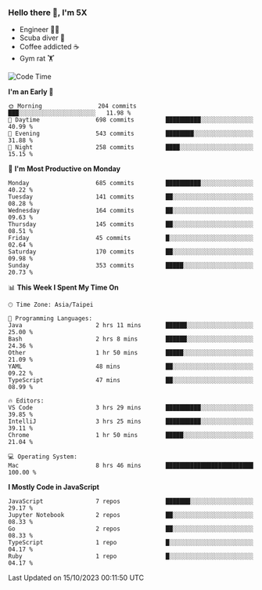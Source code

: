### Hello there 👋, I'm 5X

* Engineer 👨‍💻
* Scuba diver 🤿
* Coffee addicted ☕️
* Gym rat 🏋️

<!--START_SECTION:waka-->
![Code Time](http://img.shields.io/badge/Code%20Time-587%20hrs%2011%20mins-blue)

**I'm an Early 🐤** 

```text
🌞 Morning                204 commits         ███░░░░░░░░░░░░░░░░░░░░░░   11.98 % 
🌆 Daytime                698 commits         ██████████░░░░░░░░░░░░░░░   40.99 % 
🌃 Evening                543 commits         ████████░░░░░░░░░░░░░░░░░   31.88 % 
🌙 Night                  258 commits         ████░░░░░░░░░░░░░░░░░░░░░   15.15 % 
```
📅 **I'm Most Productive on Monday** 

```text
Monday                   685 commits         ██████████░░░░░░░░░░░░░░░   40.22 % 
Tuesday                  141 commits         ██░░░░░░░░░░░░░░░░░░░░░░░   08.28 % 
Wednesday                164 commits         ██░░░░░░░░░░░░░░░░░░░░░░░   09.63 % 
Thursday                 145 commits         ██░░░░░░░░░░░░░░░░░░░░░░░   08.51 % 
Friday                   45 commits          █░░░░░░░░░░░░░░░░░░░░░░░░   02.64 % 
Saturday                 170 commits         ██░░░░░░░░░░░░░░░░░░░░░░░   09.98 % 
Sunday                   353 commits         █████░░░░░░░░░░░░░░░░░░░░   20.73 % 
```


📊 **This Week I Spent My Time On** 

```text
🕑︎ Time Zone: Asia/Taipei

💬 Programming Languages: 
Java                     2 hrs 11 mins       ██████░░░░░░░░░░░░░░░░░░░   25.00 % 
Bash                     2 hrs 8 mins        ██████░░░░░░░░░░░░░░░░░░░   24.36 % 
Other                    1 hr 50 mins        █████░░░░░░░░░░░░░░░░░░░░   21.09 % 
YAML                     48 mins             ██░░░░░░░░░░░░░░░░░░░░░░░   09.22 % 
TypeScript               47 mins             ██░░░░░░░░░░░░░░░░░░░░░░░   08.99 % 

🔥 Editors: 
VS Code                  3 hrs 29 mins       ██████████░░░░░░░░░░░░░░░   39.85 % 
IntelliJ                 3 hrs 25 mins       ██████████░░░░░░░░░░░░░░░   39.11 % 
Chrome                   1 hr 50 mins        █████░░░░░░░░░░░░░░░░░░░░   21.04 % 

💻 Operating System: 
Mac                      8 hrs 46 mins       █████████████████████████   100.00 % 
```

**I Mostly Code in JavaScript** 

```text
JavaScript               7 repos             ███████░░░░░░░░░░░░░░░░░░   29.17 % 
Jupyter Notebook         2 repos             ██░░░░░░░░░░░░░░░░░░░░░░░   08.33 % 
Go                       2 repos             ██░░░░░░░░░░░░░░░░░░░░░░░   08.33 % 
TypeScript               1 repo              █░░░░░░░░░░░░░░░░░░░░░░░░   04.17 % 
Ruby                     1 repo              █░░░░░░░░░░░░░░░░░░░░░░░░   04.17 % 
```




 Last Updated on 15/10/2023 00:11:50 UTC
<!--END_SECTION:waka-->
